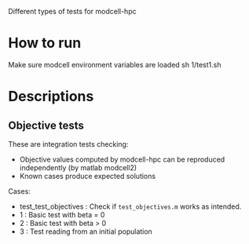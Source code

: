 Different types of tests for modcell-hpc

# How to run
Make sure modcell environment variables are loaded
sh 1/test1.sh

# Descriptions

## Objective tests

These are integration tests checking:
- Objective values computed by modcell-hpc can be reproduced independently (by matlab modcell2)
- Known cases produce expected solutions

Cases:
- test_test_objectives : Check if `test_objectives.m` works as intended.
- 1 : Basic test with beta = 0
- 2 : Basic test with beta > 0
- 3 : Test reading from an initial population
